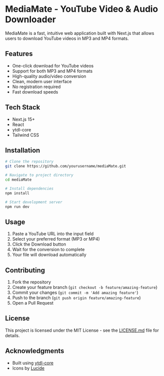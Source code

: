 # MediaMate - YouTube Video & Audio Downloader

MediaMate is a fast, intuitive web application built with Next.js that allows users to download YouTube videos in MP3 and MP4 formats.

## Features

- One-click download for YouTube videos
- Support for both MP3 and MP4 formats
- High-quality audio/video conversion
- Clean, modern user interface
- No registration required
- Fast download speeds

## Tech Stack

- Next.js 15+
- React
- ytdl-core
- Tailwind CSS

## Installation

```bash
# Clone the repository
git clone https://github.com/yourusername/mediaMate.git

# Navigate to project directory
cd mediaMate

# Install dependencies
npm install

# Start development server
npm run dev
```

## Usage

1. Paste a YouTube URL into the input field
2. Select your preferred format (MP3 or MP4)
3. Click the Download button
4. Wait for the conversion to complete
5. Your file will download automatically

## Contributing

1. Fork the repository
2. Create your feature branch (`git checkout -b feature/amazing-feature`)
3. Commit your changes (`git commit -m 'Add amazing feature'`)
4. Push to the branch (`git push origin feature/amazing-feature`)
5. Open a Pull Request

## License

This project is licensed under the MIT License - see the [LICENSE.md](LICENSE.md) file for details.

## Acknowledgments

- Built using [ytdl-core](https://github.com/fent/node-ytdl-core)
- Icons by [Lucide](https://lucide.dev)

